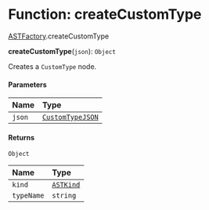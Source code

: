 # Function: createCustomType

[ASTFactory](/auto-docs/variable-plugin/modules/ASTFactory.md).createCustomType

**createCustomType**(`json`): `Object`

Creates a `CustomType` node.

#### Parameters

| Name | Type |
| :------ | :------ |
| `json` | [`CustomTypeJSON`](/auto-docs/variable-plugin/interfaces/CustomTypeJSON.md) |

#### Returns

`Object`

| Name | Type |
| :------ | :------ |
| `kind` | [`ASTKind`](/auto-docs/variable-plugin/enums/ASTKind.md) |
| `typeName` | `string` |
